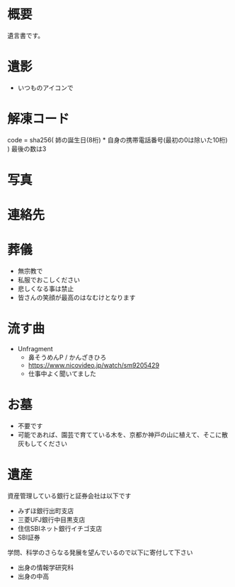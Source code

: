 # 概要
遺言書です。

# 遺影
- いつものアイコンで

# 解凍コード
code = sha256( 姉の誕生日(8桁) * 自身の携帯電話番号(最初の0は除いた10桁) )
最後の数は3

# 写真


# 連絡先


# 葬儀
- 無宗教で
- 私服でおこしください
- 悲しくなる事は禁止
- 皆さんの笑顔が最高のはなむけとなります

# 流す曲
- Unfragment
  - 鼻そうめんP / かんざきひろ
  - https://www.nicovideo.jp/watch/sm9205429
  - 仕事中よく聞いてました

# お墓
- 不要です
- 可能であれば、園芸で育てている木を、京都か神戸の山に植えて、そこに散灰もしてください

# 遺産
資産管理している銀行と証券会社は以下です
- みずほ銀行出町支店
- 三菱UFJ銀行中目黒支店
- 住信SBIネット銀行イチゴ支店
- SBI証券

学問、科学のさらなる発展を望んでいるので以下に寄付して下さい
- 出身の情報学研究科
- 出身の中高
